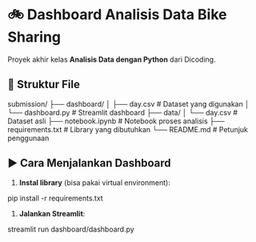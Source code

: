 # 🚲 Dashboard Analisis Data Bike Sharing

Proyek akhir kelas **Analisis Data dengan Python** dari Dicoding.

## 📁 Struktur File

submission/
├── dashboard/
│ ├── day.csv # Dataset yang digunakan
│ └── dashboard.py # Streamlit dashboard
├── data/
│ └── day.csv # Dataset asli
├── notebook.ipynb # Notebook proses analisis
├── requirements.txt # Library yang dibutuhkan
└── README.md # Petunjuk penggunaan

## ▶️ Cara Menjalankan Dashboard

1. **Instal library** (bisa pakai virtual environment):

pip install -r requirements.txt

1. **Jalankan Streamlit**:

streamlit run dashboard/dashboard.py
